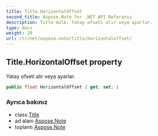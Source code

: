 ```yaml
---
title: Title.HorizontalOffset
second_title: Aspose.Note for .NET API Referansı
description: Title mülk. Yatay ofseti alır veya ayarlar.
type: docs
weight: 20
url: /tr/net/aspose.note/title/horizontaloffset/
---
```

## Title.HorizontalOffset property

Yatay ofseti alır veya ayarlar.

```csharp
public float HorizontalOffset { get; set; }
```

### Ayrıca bakınız

* class [Title](../)
* ad alanı [Aspose.Note](../../title/)
* toplantı [Aspose.Note](../../../)


